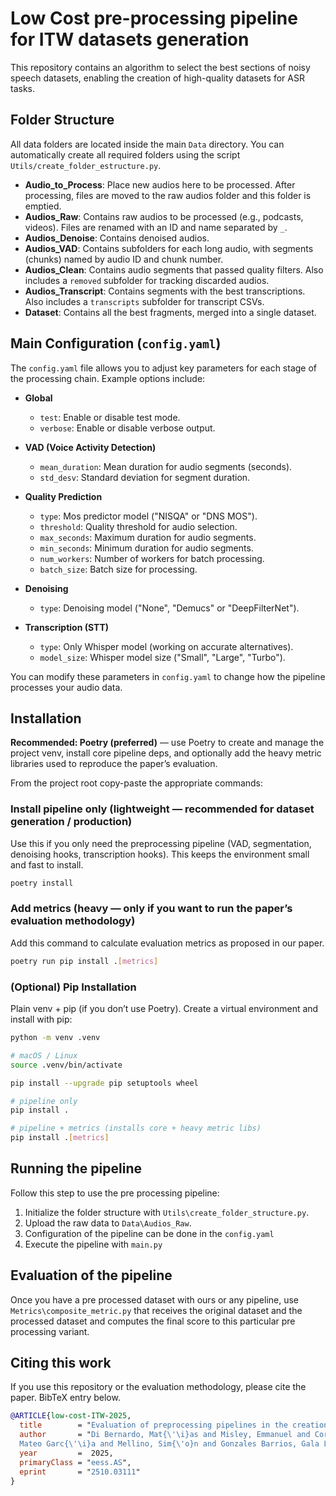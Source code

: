 
# Low Cost pre-processing pipeline for ITW datasets generation

This repository contains an algorithm to select the best sections of noisy speech datasets, enabling the creation of high-quality datasets for ASR tasks.

## Folder Structure

All data folders are located inside the main `Data` directory. You can automatically create all required folders using the script `Utils/create_folder_estructure.py`.

- **Audio_to_Process**: Place new audios here to be processed. After processing, files are moved to the raw audios folder and this folder is emptied.
- **Audios_Raw**: Contains raw audios to be processed (e.g., podcasts, videos). Files are renamed with an ID and name separated by `_`.
- **Audios_Denoise**: Contains denoised audios.
- **Audios_VAD**: Contains subfolders for each long audio, with segments (chunks) named by audio ID and chunk number.
- **Audios_Clean**: Contains audio segments that passed quality filters. Also includes a `removed` subfolder for tracking discarded audios.
- **Audios_Transcript**: Contains segments with the best transcriptions. Also includes a `transcripts` subfolder for transcript CSVs.
- **Dataset**: Contains all the best fragments, merged into a single dataset.

## Main Configuration (`config.yaml`)

The `config.yaml` file allows you to adjust key parameters for each stage of the processing chain. Example options include:

- **Global**
    - `test`: Enable or disable test mode.
    - `verbose`: Enable or disable verbose output.

- **VAD (Voice Activity Detection)**
    - `mean_duration`: Mean duration for audio segments (seconds).
    - `std_desv`: Standard deviation for segment duration.

- **Quality Prediction**
    - `type`: Mos predictor model ("NISQA" or "DNS MOS").
    - `threshold`: Quality threshold for audio selection.
    - `max_seconds`: Maximum duration for audio segments.
    - `min_seconds`: Minimum duration for audio segments.
    - `num_workers`: Number of workers for batch processing.
    - `batch_size`: Batch size for processing.

- **Denoising**
    - `type`: Denoising model ("None", "Demucs" or "DeepFilterNet").

- **Transcription (STT)**
    - `type`: Only Whisper model (working on accurate alternatives).
    - `model_size`: Whisper model size ("Small", "Large", "Turbo").

You can modify these parameters in `config.yaml` to change how the pipeline processes your audio data.


## Installation

**Recommended: Poetry (preferred)** — use Poetry to create and manage the project venv, install core pipeline deps, and optionally add the heavy metric libraries used to reproduce the paper’s evaluation.

From the project root copy-paste the appropriate commands:

### Install **pipeline only** (lightweight — recommended for dataset generation / production)
Use this if you only need the preprocessing pipeline (VAD, segmentation, denoising hooks, transcription hooks). This keeps the environment small and fast to install.
```bash
poetry install
```

### Add metrics (heavy — only if you want to run the paper’s evaluation methodology)

Add this command to calculate evaluation metrics as proposed in our paper.
```bash
poetry run pip install .[metrics]
```

### (Optional) Pip Installation
Plain venv + pip (if you don’t use Poetry). Create a virtual environment and install with pip:

```bash
python -m venv .venv

# macOS / Linux
source .venv/bin/activate

pip install --upgrade pip setuptools wheel

# pipeline only
pip install .

# pipeline + metrics (installs core + heavy metric libs)
pip install .[metrics]
```
## Running the pipeline
Follow this step to use the pre processing pipeline:

1) Initialize the folder structure with `Utils\create_folder_structure.py`. 
2) Upload the raw data to `Data\Audios_Raw`. 
3) Configuration of the pipeline can be done in the `config.yaml`
4) Execute the pipeline with `main.py`

## Evaluation of the pipeline
Once you have a pre processed dataset with ours or any pipeline, use `Metrics\composite_metric.py` that receives the original dataset and the processed dataset and computes the final score to this particular pre processing variant.

## Citing this work
If you use this repository or the evaluation methodology, please cite the paper. BibTeX entry below.

```bibtex
@ARTICLE{low-cost-ITW-2025,
  title        = "Evaluation of preprocessing pipelines in the creation of in-the-wild {TTS} datasets",
  author       = "Di Bernardo, Mat{\'\i}as and Misley, Emmanuel and Correa, Ignacio and Iacovelli, 
  Mateo Garc{\'\i}a and Mellino, Sim{\'o}n and Gonzales Barrios, Gala Luc{\'\i}a",
  year         =  2025,
  primaryClass = "eess.AS",
  eprint       = "2510.03111"
}
```